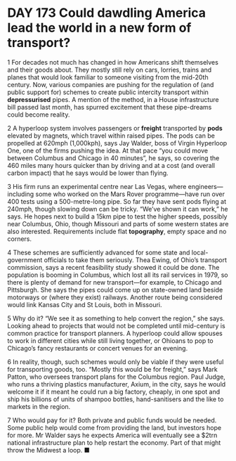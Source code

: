 # DAY 173 Could dawdling America lead the world in a new form of transport?
1 For decades not much has changed in how Americans shift themselves and their goods about. They mostly still rely on cars, lorries, trains and planes that would look familiar to someone visiting from the mid-20th century. Now, various companies are pushing for the regulation of (and public support for) schemes to create public intercity transport within **depressurised** pipes. A mention of the method, in a House infrastructure bill passed last month, has spurred excitement that these pipe-dreams could become reality.

2 A hyperloop system involves passengers or **freight** transported by **pods** elevated by magnets, which travel within raised pipes. The pods can be propelled at 620mph (1,000kph), says Jay Walder, boss of Virgin Hyperloop One, one of the firms pushing the idea. At that pace “you could move between Columbus and Chicago in 40 minutes”, he says, so covering the 460 miles many hours quicker than by driving and at a cost (and overall carbon impact) that he says would be lower than flying.

3 His firm runs an experimental centre near Las Vegas, where engineers—including some who worked on the Mars Rover programme—have run over 400 tests using a 500-metre-long pipe. So far they have sent pods flying at 240mph, though slowing down can be tricky. “We’ve shown it can work,” he says. He hopes next to build a 15km pipe to test the higher speeds, possibly near Columbus, Ohio, though Missouri and parts of some western states are also interested. Requirements include flat **topography**, empty space and no corners.

4 These schemes are sufficiently advanced for some state and local-government officials to take them seriously. Thea Ewing, of Ohio’s transport commission, says a recent feasibility study showed it could be done. The population is booming in Columbus, which lost all its rail services in 1979, so there is plenty of demand for new transport—for example, to Chicago and Pittsburgh. She says the pipes could come up on state-owned land beside motorways or (where they exist) railways. Another route being considered would link Kansas City and St Louis, both in Missouri.

5 Why do it? “We see it as something to help convert the region,” she says. Looking ahead to projects that would not be completed until mid-century is common practice for transport planners. A hyperloop could allow spouses to work in different cities while still living together, or Ohioans to pop to Chicago’s fancy restaurants or concert venues for an evening.

6 In reality, though, such schemes would only be viable if they were useful for transporting goods, too. “Mostly this would be for freight,” says Mark Patton, who oversees transport plans for the Columbus region. Paul Judge, who runs a thriving plastics manufacturer, Axium, in the city, says he would welcome it if it meant he could run a big factory, cheaply, in one spot and ship his billions of units of shampoo bottles, hand-sanitisers and the like to markets in the region.

7 Who would pay for it? Both private and public funds would be needed. Some public help would come from providing the land, but investors hope for more. Mr Walder says he expects America will eventually see a $2trn national infrastructure plan to help restart the economy. Part of that might throw the Midwest a loop. ■

